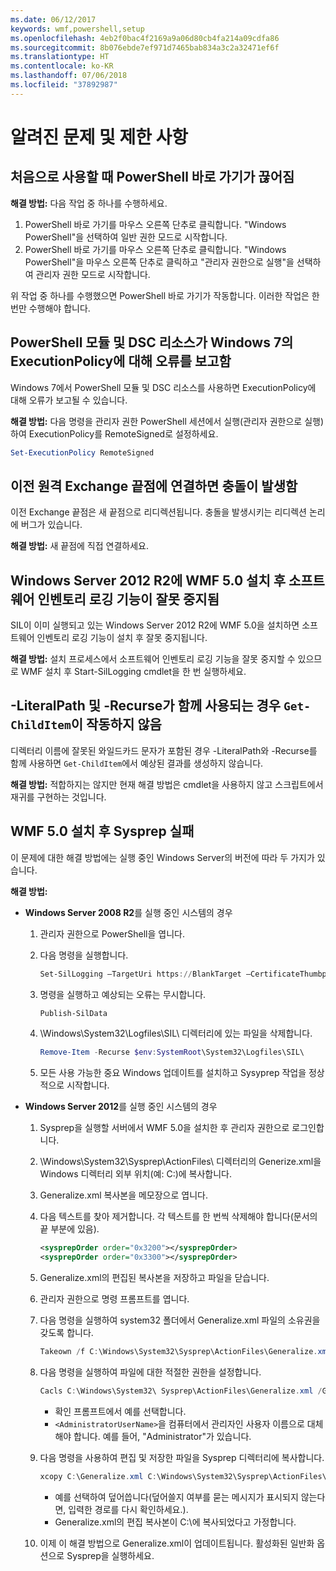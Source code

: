 ```yaml
---
ms.date: 06/12/2017
keywords: wmf,powershell,setup
ms.openlocfilehash: 4eb2f0bac4f2169a9a06d80cb4fa214a09cdfa86
ms.sourcegitcommit: 8b076ebde7ef971d7465bab834a3c2a32471ef6f
ms.translationtype: HT
ms.contentlocale: ko-KR
ms.lasthandoff: 07/06/2018
ms.locfileid: "37892987"
---
```

# <a name="known-issues-and-limitations"></a>알려진 문제 및 제한 사항

## <a name="powershell-shortcuts-are-broken-when-used-for-the-first-time"></a>처음으로 사용할 때 PowerShell 바로 가기가 끊어짐

**해결 방법:** 다음 작업 중 하나를 수행하세요.

1. PowerShell 바로 가기를 마우스 오른쪽 단추로 클릭합니다. "Windows PowerShell"을 선택하여 일반 권한 모드로 시작합니다.
2. PowerShell 바로 가기를 마우스 오른쪽 단추로 클릭합니다. "Windows PowerShell"을 마우스 오른쪽 단추로 클릭하고 "관리자 권한으로 실행"을 선택하여 관리자 권한 모드로 시작합니다.

위 작업 중 하나를 수행했으면 PowerShell 바로 가기가 작동합니다. 이러한 작업은 한 번만 수행해야 합니다.

## <a name="powershell-modules-and-dsc-resources-report-errors-about-executionpolicy-on-windows-7"></a>PowerShell 모듈 및 DSC 리소스가 Windows 7의 ExecutionPolicy에 대해 오류를 보고함

Windows 7에서 PowerShell 모듈 및 DSC 리소스를 사용하면 ExecutionPolicy에 대해 오류가 보고될 수 있습니다.

**해결 방법:** 다음 명령을 관리자 권한 PowerShell 세션에서 실행(관리자 권한으로 실행)하여 ExecutionPolicy를 RemoteSigned로 설정하세요.

```powershell
Set-ExecutionPolicy RemoteSigned
```

## <a name="connecting-to-an-old-remote-exchange-endpoint-causes-a-crash"></a>이전 원격 Exchange 끝점에 연결하면 충돌이 발생함

이전 Exchange 끝점은 새 끝점으로 리디렉션됩니다. 충돌을 발생시키는 리디렉션 논리에 버그가 있습니다.

**해결 방법:** 새 끝점에 직접 연결하세요.

## <a name="software-inventory-logging-feature-is-erroneously-stopped-after-wmf-50-installation-on-windows-server-2012-r2"></a>Windows Server 2012 R2에 WMF 5.0 설치 후 소프트웨어 인벤토리 로깅 기능이 잘못 중지됨

SIL이 이미 실행되고 있는 Windows Server 2012 R2에 WMF 5.0을 설치하면 소프트웨어 인벤토리 로깅 기능이 설치 후 잘못 중지됩니다.

**해결 방법:** 설치 프로세스에서 소프트웨어 인벤토리 로깅 기능을 잘못 중지할 수 있으므로 WMF 설치 후 Start-SilLogging cmdlet을 한 번 실행하세요.

## <a name="get-childitem-does-not-work-if--literalpath-and--recurse-are-used-together"></a>-LiteralPath 및 -Recurse가 함께 사용되는 경우 `Get-ChildItem`이 작동하지 않음

디렉터리 이름에 잘못된 와일드카드 문자가 포함된 경우 -LiteralPath와 -Recurse를 함께 사용하면 `Get-ChildItem`에서 예상된 결과를 생성하지 않습니다.

**해결 방법:** 적합하지는 않지만 현재 해결 방법은 cmdlet을 사용하지 않고 스크립트에서 재귀를 구현하는 것입니다.

## <a name="sysprep-fails-after-wmf-50-installation"></a>WMF 5.0 설치 후 Sysprep 실패

이 문제에 대한 해결 방법에는 실행 중인 Windows Server의 버전에 따라 두 가지가 있습니다.

**해결 방법:**

- **Windows Server 2008 R2**를 실행 중인 시스템의 경우
  1. 관리자 권한으로 PowerShell을 엽니다.
  2. 다음 명령을 실행합니다.

     ```powershell
     Set-SilLogging –TargetUri https://BlankTarget –CertificateThumbprint 0123456789
     ```

  3. 명령을 실행하고 예상되는 오류는 무시합니다.

     ```powershell
     Publish-SilData
     ```

  4. \Windows\System32\Logfiles\SIL\ 디렉터리에 있는 파일을 삭제합니다.

     ```powershell
     Remove-Item -Recurse $env:SystemRoot\System32\Logfiles\SIL\
     ```

  5. 모든 사용 가능한 중요 Windows 업데이트를 설치하고 Sysyprep 작업을 정상적으로 시작합니다.

- **Windows Server 2012**를 실행 중인 시스템의 경우
  1. Sysprep을 실행할 서버에서 WMF 5.0을 설치한 후 관리자 권한으로 로그인합니다.
  2. \Windows\System32\Sysprep\ActionFiles\ 디렉터리의 Generize.xml을 Windows 디렉터리 외부 위치(예: C:\)에 복사합니다.
  3. Generalize.xml 복사본을 메모장으로 엽니다.
  4. 다음 텍스트를 찾아 제거합니다. 각 텍스트를 한 번씩 삭제해야 합니다(문서의 끝 부분에 있음).

     ```xml
     <sysprepOrder order="0x3200"></sysprepOrder>
     <sysprepOrder order="0x3300"></sysprepOrder>
     ```

  5. Generalize.xml의 편집된 복사본을 저장하고 파일을 닫습니다.
  6. 관리자 권한으로 명령 프롬프트를 엽니다.
  7. 다음 명령을 실행하여 system32 폴더에서 Generalize.xml 파일의 소유권을 갖도록 합니다.

     ```powershell
     Takeown /f C:\Windows\System32\Sysprep\ActionFiles\Generalize.xml
     ```

  8. 다음 명령을 실행하여 파일에 대한 적절한 권한을 설정합니다.

     ```powershell
     Cacls C:\Windows\System32\ Sysprep\ActionFiles\Generalize.xml /G `<AdministratorUserName>`:F
     ```

     - 확인 프롬프트에서 예를 선택합니다.
     - `<AdministratorUserName>`을 컴퓨터에서 관리자인 사용자 이름으로 대체해야 합니다. 예를 들어, "Administrator"가 있습니다.

  9. 다음 명령을 사용하여 편집 및 저장한 파일을 Sysprep 디렉터리에 복사합니다.

     ```powershell
     xcopy C:\Generalize.xml C:\Windows\System32\Sysprep\ActionFiles\Generalize.xml
     ```

     - 예를 선택하여 덮어씁니다(덮어쓸지 여부를 묻는 메시지가 표시되지 않는다면, 입력한 경로를 다시 확인하세요.).
     - Generalize.xml의 편집 복사본이 C:\에 복사되었다고 가정합니다.

  10. 이제 이 해결 방법으로 Generalize.xml이 업데이트됩니다. 활성화된 일반화 옵션으로 Sysprep을 실행하세요.